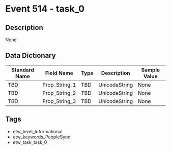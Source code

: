 # Event 514 - task_0

## Description
None

## Data Dictionary
|Standard Name|Field Name|Type|Description|Sample Value|
|---|---|---|---|---|
|TBD|Prop_String_1|TBD|UnicodeString|None|None|
|TBD|Prop_String_2|TBD|UnicodeString|None|None|
|TBD|Prop_String_3|TBD|UnicodeString|None|None|

## Tags
* etw_level_Informational
* etw_keywords_PeopleSync
* etw_task_task_0